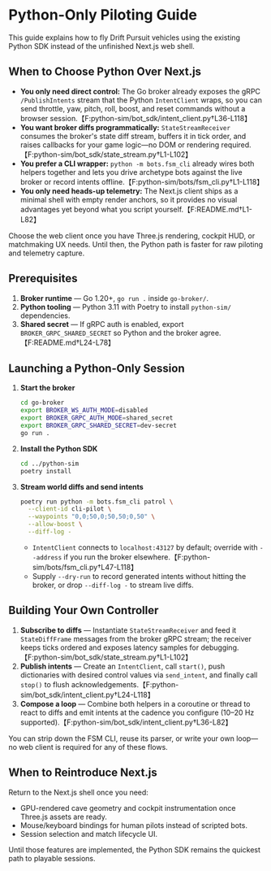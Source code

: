# Python-Only Piloting Guide

This guide explains how to fly Drift Pursuit vehicles using the existing Python SDK instead of the unfinished Next.js web shell.

## When to Choose Python Over Next.js

- **You only need direct control:** The Go broker already exposes the gRPC `/PublishIntents` stream that the Python `IntentClient` wraps, so you can send throttle, yaw, pitch, roll, boost, and reset commands without a browser session.【F:python-sim/bot_sdk/intent_client.py†L36-L118】
- **You want broker diffs programmatically:** `StateStreamReceiver` consumes the broker's state diff stream, buffers it in tick order, and raises callbacks for your game logic—no DOM or rendering required.【F:python-sim/bot_sdk/state_stream.py†L1-L102】
- **You prefer a CLI wrapper:** `python -m bots.fsm_cli` already wires both helpers together and lets you drive archetype bots against the live broker or record intents offline.【F:python-sim/bots/fsm_cli.py†L1-L118】
- **You only need heads-up telemetry:** The Next.js client ships as a minimal shell with empty render anchors, so it provides no visual advantages yet beyond what you script yourself.【F:README.md†L1-L82】

Choose the web client once you have Three.js rendering, cockpit HUD, or matchmaking UX needs. Until then, the Python path is faster for raw piloting and telemetry capture.

## Prerequisites

1. **Broker runtime** — Go 1.20+, `go run .` inside `go-broker/`.
2. **Python tooling** — Python 3.11 with Poetry to install `python-sim/` dependencies.
3. **Shared secret** — If gRPC auth is enabled, export `BROKER_GRPC_SHARED_SECRET` so Python and the broker agree.【F:README.md†L24-L78】

## Launching a Python-Only Session

1. **Start the broker**
   ```bash
   cd go-broker
   export BROKER_WS_AUTH_MODE=disabled
   export BROKER_GRPC_AUTH_MODE=shared_secret
   export BROKER_GRPC_SHARED_SECRET=dev-secret
   go run .
   ```
2. **Install the Python SDK**
   ```bash
   cd ../python-sim
   poetry install
   ```
3. **Stream world diffs and send intents**
   ```bash
   poetry run python -m bots.fsm_cli patrol \
     --client-id cli-pilot \
     --waypoints "0,0;50,0;50,50;0,50" \
     --allow-boost \
     --diff-log -
   ```
   - `IntentClient` connects to `localhost:43127` by default; override with `--address` if you run the broker elsewhere.【F:python-sim/bots/fsm_cli.py†L47-L118】
   - Supply `--dry-run` to record generated intents without hitting the broker, or drop `--diff-log -` to stream live diffs.

## Building Your Own Controller

1. **Subscribe to diffs** — Instantiate `StateStreamReceiver` and feed it `StateDiffFrame` messages from the broker gRPC stream; the receiver keeps ticks ordered and exposes latency samples for debugging.【F:python-sim/bot_sdk/state_stream.py†L1-L102】
2. **Publish intents** — Create an `IntentClient`, call `start()`, push dictionaries with desired control values via `send_intent`, and finally call `stop()` to flush acknowledgements.【F:python-sim/bot_sdk/intent_client.py†L24-L118】
3. **Compose a loop** — Combine both helpers in a coroutine or thread to react to diffs and emit intents at the cadence you configure (10–20 Hz supported).【F:python-sim/bot_sdk/intent_client.py†L36-L82】

You can strip down the FSM CLI, reuse its parser, or write your own loop—no web client is required for any of these flows.

## When to Reintroduce Next.js

Return to the Next.js shell once you need:

- GPU-rendered cave geometry and cockpit instrumentation once Three.js assets are ready.
- Mouse/keyboard bindings for human pilots instead of scripted bots.
- Session selection and match lifecycle UI.

Until those features are implemented, the Python SDK remains the quickest path to playable sessions.

